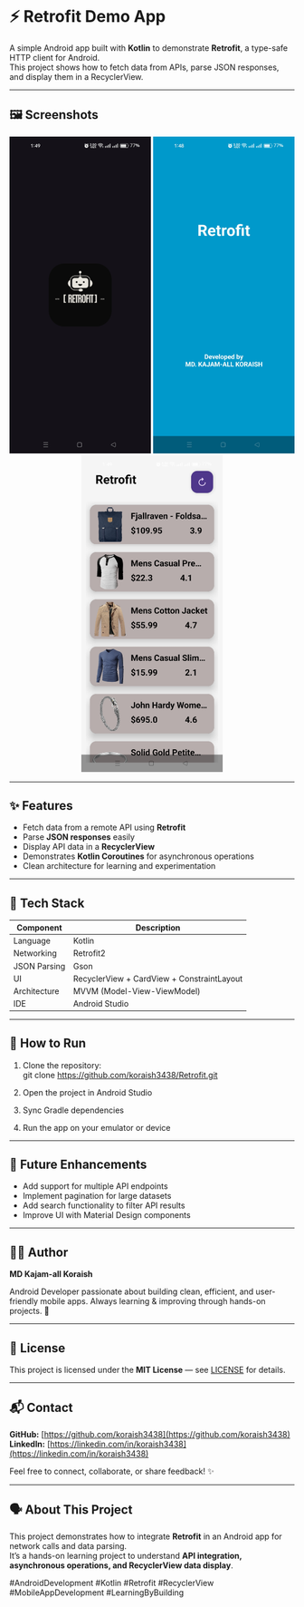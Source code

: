 # ⚡ Retrofit Demo App  

A simple Android app built with **Kotlin** to demonstrate **Retrofit**, a type-safe HTTP client for Android.  
This project shows how to fetch data from APIs, parse JSON responses, and display them in a RecyclerView.

---

## 🖼️ Screenshots  

<p align="center">
  <img src="https://github.com/koraish3438/Retrofit/raw/master/Screenshot_2025-10-27-01-49-01-23_7486ffb41627adbeecdb05a9aa8dfa01.jpg" width="250">
  <img src="https://github.com/koraish3438/Retrofit/raw/master/Screenshot_2025-10-27-01-48-50-46_7486ffb41627adbeecdb05a9aa8dfa01.jpg" width="250">
  <img src="https://github.com/koraish3438/Retrofit/raw/master/Screenshot_2025-10-27-01-49-05-98_7486ffb41627adbeecdb05a9aa8dfa01.jpg" width="250">
</p>

---

## ✨ Features  

- Fetch data from a remote API using **Retrofit**  
- Parse **JSON responses** easily  
- Display API data in a **RecyclerView**  
- Demonstrates **Kotlin Coroutines** for asynchronous operations  
- Clean architecture for learning and experimentation  

---

## 🧱 Tech Stack  

| Component | Description |
|-----------|-------------|
| Language | Kotlin |
| Networking | Retrofit2 |
| JSON Parsing | Gson |
| UI | RecyclerView + CardView + ConstraintLayout |
| Architecture | MVVM (Model-View-ViewModel) |
| IDE | Android Studio |

---

## 🚀 How to Run  

1. Clone the repository:  
   git clone https://github.com/koraish3438/Retrofit.git
   
3. Open the project in Android Studio  
4. Sync Gradle dependencies  
5. Run the app on your emulator or device  

---

## 🌟 Future Enhancements  

- Add support for multiple API endpoints  
- Implement pagination for large datasets  
- Add search functionality to filter API results  
- Improve UI with Material Design components  

---

## 👨‍💻 Author  

**MD Kajam-all Koraish**  

Android Developer passionate about building clean, efficient, and user-friendly mobile apps. Always learning & improving through hands-on projects. 🚀  

---

## 📝 License  

This project is licensed under the **MIT License** — see [LICENSE](LICENSE) for details.  

---

## 📬 Contact  

**GitHub:** [https://github.com/koraish3438](https://github.com/koraish3438)  
**LinkedIn:** [https://linkedin.com/in/koraish3438](https://linkedin.com/in/koraish3438)  

Feel free to connect, collaborate, or share feedback! ✨  

---

## 🗣️ About This Project  

This project demonstrates how to integrate **Retrofit** in an Android app for network calls and data parsing.  
It’s a hands-on learning project to understand **API integration, asynchronous operations, and RecyclerView data display**.  

#AndroidDevelopment #Kotlin #Retrofit #RecyclerView #MobileAppDevelopment #LearningByBuilding
